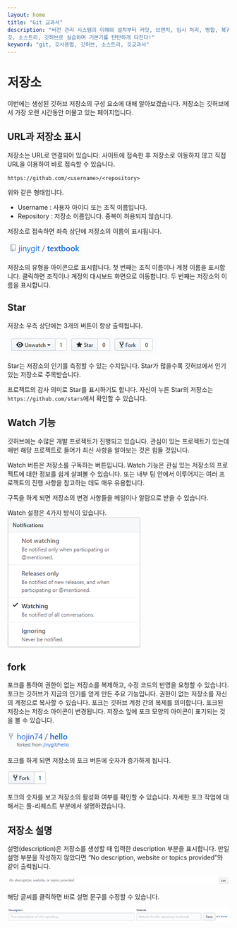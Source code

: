 ```yaml
---
layout: home
title: "Git 교과서"
description: "버전 관리 시스템의 이해와 설치부터 커밋, 브랜치, 임시 처리, 병합, 복귀, 서브모듈, 태그까지
깃, 소스트리, 깃허브로 실습하며 기본기를 탄탄하게 다진다!"
keyword: "git, 깃사용법, 깃허브, 소스트리, 깃교과서"
---
```

# 저장소
이번에는 생성된 깃허브 저장소의 구성 요소에 대해 알아보겠습니다. 저장소는 깃허브에서 가장 오랜 시간동안 머물고 있는 페이지입니다. 

## URL과 저장소 표시
저장소는 URL로 연결되어 있습니다. 사이트에 접속한 후 저장소로 이동하지 않고 직접 URL을 이용하여 바로 접속할 수 있습니다.

```
https://github.com/<username>/<repository>
```

위와 같은 형태입니다.

* Username : 사용자 아이디 또는 조직 이름입니다.
* Repository : 저장소 이름입니다. 중복이 허용되지 않습니다.

저장소로 접속하면 좌측 상단에 저장소의 이름이 표시됩니다.

![github](./img/repository_01.png)  

저장소의 유형을 아이콘으로 표시합니다. 첫 번째는 조직 이름이나 계정 이름을 표시합니다. 클릭하면 조직이나 계정의 대시보드 화면으로 이동합니다. 두 번째는 저장소의 이름을 표시합니다.

## Star
저장소 우측 상단에는 3개의 버튼이 항상 출력됩니다. 

![github](./img/repository_02.png)  

Star는 저장소의 인기를 측정할 수 있는 수치입니다. Star가 많을수록 깃허브에서 인기 있는 저장소로 주목받습니다.

프로젝트의 감사 의미로 Star를 표시하기도 합니다. 자신이 누른 Star의 저장소는 `https://github.com/stars`에서 확인할 수 있습니다.

## Watch 기능
깃허브에는 수많은 개발 프로젝트가 진행되고 있습니다. 관심이 있는 프로젝트가 있는데 매번 해당 프로젝트로 들어가 최신 사항을 알아보는 것은 힘들 것입니다.

Watch 버튼은 저장소를 구독하는 버튼입니다. Watch 기능은 관심 있는 저장소의 프로젝트에 대한 정보를 쉽게 살펴볼 수 있습니다. 또는 내부 팀 안에서 이루어지는 여러 프로젝트의 진행 사항을 참고하는 데도 매우 유용합니다.

구독을 하게 되면 저장소의 변경 사항들을 메일이나 알람으로 받을 수 있습니다.

Watch 설정은 4가지 방식이 있습니다.
![github](./img/repository_03.png)  

## fork
포크를 통하여 권한이 없는 저장소를 복제하고, 수정 코드의 반영을 요청할 수 있습니다. 
포크는 깃허브가 지금의 인기를 얻게 만든 주요 기능입니다. 
권한이 없는 저장소를 자신의 계정으로 복사할 수 있습니다. 포크는 깃허브 계정 간의 복제를 의미합니다. 
포크된 저장소는 저장소 아이콘이 변경됩니다. 저장소 앞에 포크 모양의 아이콘이 표기되는 것을 볼 수 있습니다.

![github](./img/repository_04.png)  

포크를 하게 되면 저장소의 포크 버튼에 숫자가 증가하게 됩니다.

![github](./img/repository_05.png)  

포크의 숫자를 보고 저장소의 활성화 여부를 확인할 수 있습니다. 자세한 포크 작업에 대해서는 풀-리퀘스트 부분에서 설명하겠습니다.

## 저장소 설명
설명(description)은 저장소를 생성할 때 입력한 description 부분을 표시합니다. 
만일 설명 부분을 작성하지 않았다면 “No description, website or topics provided”와 같이 출력됩니다.

![github](./img/repository_06.png) 
 
해당 글씨를 클릭하면 바로 설명 문구를 수정할 수 있습니다.

![github](./img/repository_07.png)  